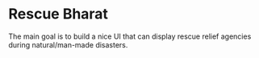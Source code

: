 # Rescue Bharat
The main goal is to build a nice UI that can display rescue relief agencies during natural/man-made disasters.
